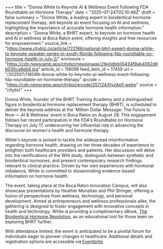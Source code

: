 +++
title = "Donna White to Keynote AI & Wellness Event Following FDA Roundtable on Hormone Therapy"
date = "2025-07-24T02:10:48Z"
draft = false
summary = "Donna White, a leading expert in bioidentical hormone replacement therapy, will keynote an event focusing on AI and wellness, highlighting the importance of accurate hormone health information."
description = "Donna White, a BHRT expert, to keynote on hormone health and AI in wellness at Boca Raton event, offering insights and free resources for empowerment."
source_link = "https://www.citybiz.co/article/722168/national-bhrt-expert-donna-white-to-keynote-speaker-series-in-south-florida-following-fda-roundtable-on-hormone-health-in-july-2/"
enclosure = "https://cdn.newsramp.app/citybiz/newsimage/29e0dbb00434f9ab4062d8b030ca6eb8.jpg"
article_id = 116099
feed_item_id = 17459
url = "/202507/116099-donna-white-to-keynote-ai-wellness-event-following-fda-roundtable-on-hormone-therapy"
qrcode = "https://cdn.newsramp.app/citybiz/qrcode/257/24/lilyzApY.webp"
source = "citybiz"
+++

<p>Donna White, founder of the BHRT Training Academy and a distinguished figure in bioidentical hormone replacement therapy (BHRT), is scheduled to deliver the keynote address at the 'Million Dollar Message: The Future is Now — AI & Wellness' event in Boca Raton on August 29. This engagement follows her recent participation in the FDA's Roundtable on Hormone Therapy on July 17, underscoring her influential role in advancing the discourse on women's health and hormone therapy.</p><p>White's keynote is poised to tackle the widespread misinformation regarding hormone health, drawing on her three decades of experience to enlighten both healthcare providers and patients. Her discussion will delve into the ramifications of the WHI study, distinguish between synthetic and bioidentical hormones, and present contemporary research findings relevant to clinical practice. Driven by her own experiences with hormonal imbalance, White is committed to disseminating evidence-based information on hormone health.</p><p>The event, taking place at the Boca Raton Innovation Campus, will also showcase presentations by Heather Monahan and Phil Stringer, offering a fusion of perspectives from wellness, technology, and personal development. Aimed at entrepreneurs and wellness professionals alike, the gathering is designed to foster engagement with innovative concepts in health and technology. White is providing a complimentary eBook, <a href='https://www.example.com' rel='nofollow' target='_blank'>The Bioidentical Hormone Revolution</a>, as an educational tool for those keen on exploring BHRT further.</p><p>With attendance limited, the event is anticipated to be a pivotal forum for individuals eager to pioneer changes in healthcare. Additional details and registration options are accessible via <a href='https://www.eventbrite.com' rel='nofollow' target='_blank'>Eventbrite</a>.</p>